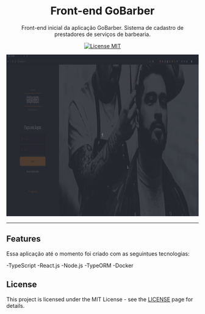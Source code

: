 <h1 align="center">
<br>
<br>
Front-end GoBarber 
</h1>

<p align="center">Front-end inicial da aplicação GoBarber. Sistema de cadastro de prestadores de serviços de barbearia.</p>

<p align="center">
  <a href="https://opensource.org/licenses/MIT">
    <img src="https://img.shields.io/badge/License-MIT-blue.svg" alt="License MIT">
  </a>
</p>

[//]: # (Add your gifs/images here:)
<div>
  <img src="/prev/gif-prev.gif" alt="demo" height="425">
</div> 

<hr />

## Features
[//]: # 

Essa aplicação até o momento foi criado com as seguintues tecnologias:

-TypeScript
-React.js
-Node.js
-TypeORM
-Docker 

      

## License

This project is licensed under the MIT License - see the [LICENSE](https://opensource.org/licenses/MIT) page for details.

